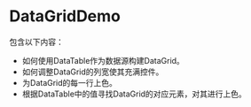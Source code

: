 # DataGridDemo
包含以下内容：
- 如何使用DataTable作为数据源构建DataGrid。
- 如何调整DataGrid的列宽使其充满控件。
- 为DataGrid的每一行上色。
- 根据DataTable中的值寻找DataGrid的对应元素，对其进行上色。
